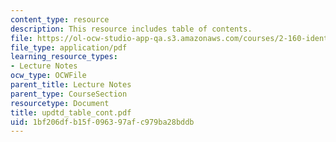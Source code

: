 ```yaml
---
content_type: resource
description: This resource includes table of contents.
file: https://ol-ocw-studio-app-qa.s3.amazonaws.com/courses/2-160-identification-estimation-and-learning-spring-2006/1bf206dfb15f096397afc979ba28bddb_updtd_table_cont.pdf
file_type: application/pdf
learning_resource_types:
- Lecture Notes
ocw_type: OCWFile
parent_title: Lecture Notes
parent_type: CourseSection
resourcetype: Document
title: updtd_table_cont.pdf
uid: 1bf206df-b15f-0963-97af-c979ba28bddb
---
```

